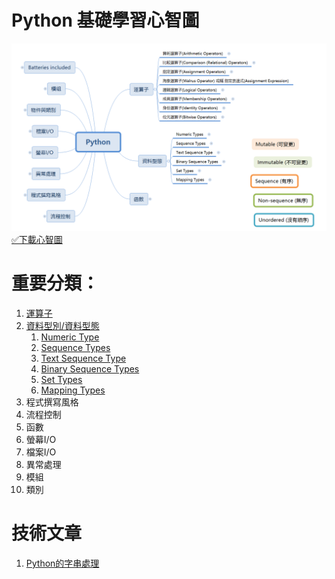 # Python 基礎學習心智圖
![image](images/python_mind_map.png)
[✅下載心智圖](materials/python.xmind)

# 重要分類：
1. [運算子](operator.md)
1. [資料型別/資料型態](type.md)
    1. [Numeric Type](type_numerical.md)
    1. [Sequence Types](type_sequence.md)
    1. [Text Sequence Type](type_text_sequence.md)
    1. [Binary Sequence Types](type_binary_sequence.md)
    1. [Set Types](type_set.md)
    1. [Mapping Types](type_map.md)
1. 程式撰寫風格
1. 流程控制
1. 函數
1. 螢幕I/O
1. 檔案I/O
1. 異常處理
1. 模組
1. 類別



# 技術文章
1. [Python的字串處理](article/001_string.md)